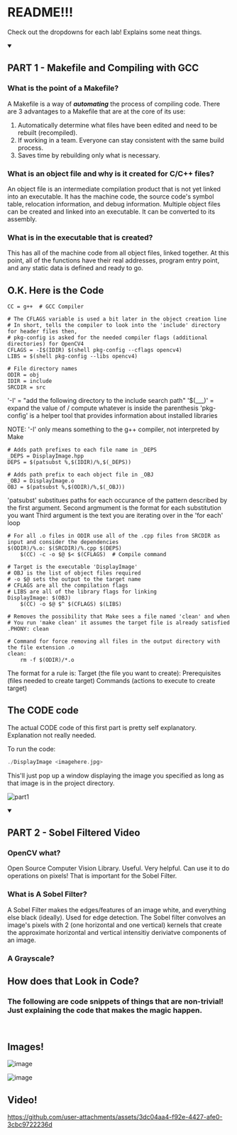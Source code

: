 # README!!!
Check out the dropdowns for each lab!
Explains some neat things.

<details open>
<summary><h2>PART 1 - Makefile and Compiling with GCC</h2></summary>

### What is the point of a Makefile?
A Makefile is a way of ***automating*** the process of compiling code. There are 3 advantages to a Makefile that are at the core of its use:

1. Automatically determine what files have been edited and need to be rebuilt (recompiled).
2. If working in a team. Everyone can stay consistent with the same build process.
3. Saves time by rebuilding only what is necessary.


### What is an object file and why is it created for C/C++ files?
An object file is an intermediate compilation product that is not yet linked into an executable. It has the machine code, the source code's symbol table, relocation information, and debug information. Multiple object files can be created and linked into an executable. It can be converted to its assembly.

### What is in the executable that is created?
This has all of the machine code from all object files, linked together. At this point, all of the functions have their real addresses, program entry point, and any static data is defined and ready to go.

## O.K. Here is the Code
```make
CC = g++  # GCC Compiler

# The CFLAGS variable is used a bit later in the object creation line
# In short, tells the compiler to look into the 'include' directory for header files then,
# pkg-config is asked for the needed compiler flags (additional directories) for OpenCV4
CFLAGS = -I$(IDIR) $(shell pkg-config --cflags opencv4)
LIBS = $(shell pkg-config --libs opencv4)

# File directory names
ODIR = obj
IDIR = include
SRCDIR = src
```
'-I' = "add the following directory to the include search path"
'$(___)' = expand the value of / compute whatever is inside the parenthesis
'pkg-config' is a helper tool that provides information about installed libraries

NOTE: '-I' only means something to the g++ compiler, not interpreted by Make

```make
# Adds path prefixes to each file name in _DEPS
_DEPS = DisplayImage.hpp
DEPS = $(patsubst %,$(IDIR)/%,$(_DEPS))

# Adds path prefix to each object file in _OBJ
_OBJ = DisplayImage.o
OBJ = $(patsubst %,$(ODIR)/%,$(_OBJ))
```
'patsubst' substitues paths for each occurance of the pattern described by the first argument. 
  Second argmument is the format for each substitution you want
  Third argument is the text you are iterating over in the 'for each' loop

```make
# For all .o files in ODIR use all of the .cpp files from SRCDIR as input and consider the dependencies
$(ODIR)/%.o: $(SRCDIR)/%.cpp $(DEPS)
	$(CC) -c -o $@ $< $(CFLAGS)  # Compile command

# Target is the executable 'DisplayImage'
# OBJ is the list of object files required
# -o $@ sets the output to the target name
# CFLAGS are all the compilation flags
# LIBS are all of the library flags for linking
DisplayImage: $(OBJ)
	$(CC) -o $@ $^ $(CFLAGS) $(LIBS)

# Removes the possibility that Make sees a file named 'clean' and when
# You run 'make clean' it assumes the target file is already satisfied
.PHONY: clean

# Command for force removing all files in the output directory with the file extension .o
clean:
	rm -f $(ODIR)/*.o
```


The format for a rule is:
Target (the file you want to create): Prerequisites (files needed to create target)
	Commands (actions to execute to create target)


## The CODE code

The actual CODE code of this first part is pretty self explanatory. Explanation not really needed.

To run the code:
```c
./DisplayImage <imagehere.jpg>
```

This'll just pop up a window displaying the image you specified as long as that image is in the project directory.


![part1](https://github.com/user-attachments/assets/87c57d82-d03d-41c3-b87e-f381add23e67)
</details>


<details open>
<summary><h2>PART 2 - Sobel Filtered Video</h2></summary>

### OpenCV what?

Open Source Computer Vision Library. Useful. Very helpful. Can use it to do operations on pixels!
That is important for the Sobel Filter.

### What is A Sobel Filter?

A Sobel Filter makes the edges/features of an image white, and everything else black (ideally).
Used for edge detection. The Sobel filter convolves an image's pixels with 2 (one horizontal and one vertical)
kernels that create the approximate horizontal and vertical intensitiy deriviatve components of an image.


### A Grayscale?



## How does that Look in Code?

### The following are code snippets of things that are non-trivial! Just explaining the code that makes the magic happen.


```c



```



## Images!

![image](https://github.com/user-attachments/assets/0a39da2b-4cf6-4101-b584-45b242f54732)

![image](https://github.com/user-attachments/assets/e1c24e35-d06c-442e-8439-c37eaded7169)

## Video!

https://github.com/user-attachments/assets/3dc04aa4-f92e-4427-afe0-3cbc9722236d




```c

```
</details>
